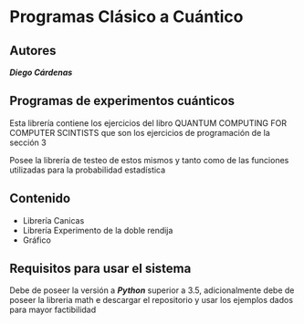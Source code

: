 # Programas Clásico a Cuántico

## Autores

***Diego Cárdenas***

## Programas de experimentos cuánticos


Esta librería contiene los ejercicios del libro QUANTUM COMPUTING FOR COMPUTER SCINTISTS que son los ejercicios de programación de la sección 3

Posee la librería de testeo de estos mismos y tanto como de las funciones utilizadas para la probabilidad estadística

## Contenido

- Librería Canicas
- Librería Experimento de la doble rendija
- Gráfico


## Requisitos para usar el sistema

Debe de poseer la versión a ***Python*** superior a 3.5, adicionalmente debe de poseer la libreria math e descargar el repositorio y usar los ejemplos dados para mayor factibilidad

